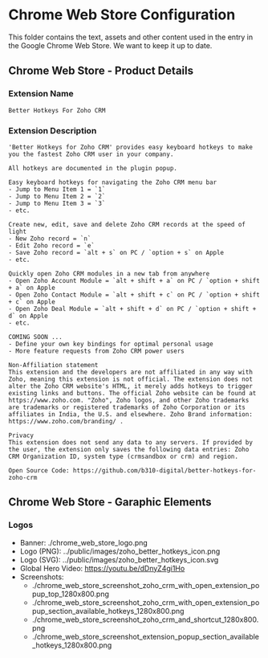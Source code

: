 # Chrome Web Store Configuration

This folder contains the text, assets and other content used in the entry in the Google Chrome Web Store. We want to keep it up to date.

## Chrome Web Store - Product Details

### Extension Name

```text
Better Hotkeys For Zoho CRM
```

### Extension Description

```text
'Better Hotkeys for Zoho CRM' provides easy keyboard hotkeys to make you the fastest Zoho CRM user in your company.

All hotkeys are documented in the plugin popup.

Easy keyboard hotkeys for navigating the Zoho CRM menu bar
- Jump to Menu Item 1 = `1`
- Jump to Menu Item 2 = `2`
- Jump to Menu Item 3 = `3`
- etc.

Create new, edit, save and delete Zoho CRM records at the speed of light
- New Zoho record = `n`
- Edit Zoho record = `e`
- Save Zoho record = `alt + s` on PC / `option + s` on Apple
- etc.

Quickly open Zoho CRM modules in a new tab from anywhere
- Open Zoho Account Module = `alt + shift + a` on PC / `option + shift + a` on Apple
- Open Zoho Contact Module = `alt + shift + c` on PC / `option + shift + c` on Apple
- Open Zoho Deal Module = `alt + shift + d` on PC / `option + shift + d` on Apple
- etc.

COMING SOON ...
- Define your own key bindings for optimal personal usage
- More feature requests from Zoho CRM power users

Non-Affiliation statement
This extension and the developers are not affiliated in any way with Zoho, meaning this extension is not official. The extension does not alter the Zoho CRM website's HTML, it merely adds hotkeys to trigger existing links and buttons. The official Zoho website can be found at https://www.zoho.com. "Zoho", Zoho logos, and other Zoho trademarks are trademarks or registered trademarks of Zoho Corporation or its affiliates in India, the U.S. and elsewhere. Zoho Brand information: https://www.zoho.com/branding/ .

Privacy
This extension does not send any data to any servers. If provided by the user, the extension only saves the following data entries: Zoho CRM Organization ID, system type (crmsandbox or crm) and region.

Open Source Code: https://github.com/b310-digital/better-hotkeys-for-zoho-crm
```

## Chrome Web Store - Garaphic Elements

### Logos

- Banner: ./chrome_web_store_logo.png
- Logo (PNG): ../public/images/zoho_better_hotkeys_icon.png
- Logo (SVG): ../public/images/zoho_better_hotkeys_icon.svg
- Global Hero Video: https://youtu.be/dDnyZ4gi1Ho
- Screenshots:
  - ./chrome_web_store_screenshot_zoho_crm_with_open_extension_popup_top_1280x800.png
  - ./chrome_web_store_screenshot_zoho_crm_with_open_extension_popup_section_available_hotkeys_1280x800.png
  - ./chrome_web_store_screenshot_zoho_crm_and_shortcut_1280x800.png
  - ./chrome_web_store_screenshot_extension_popup_section_available_hotkeys_1280x800.png
